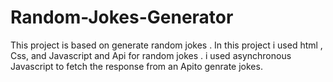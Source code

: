 # Random-Jokes-Generator
This project is based on generate random jokes . In this project i used html , Css, and Javascript and Api for random jokes . i used asynchronous Javascript to fetch the response from an Apito genrate jokes. 
